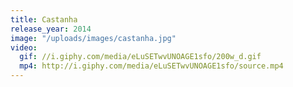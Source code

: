 ```yaml
---
title: Castanha
release_year: 2014
image: "/uploads/images/castanha.jpg"
video:
  gif: //i.giphy.com/media/eLuSETwvUNOAGE1sfo/200w_d.gif
  mp4: http://i.giphy.com/media/eLuSETwvUNOAGE1sfo/source.mp4
---
```

